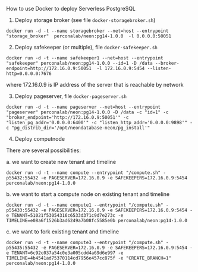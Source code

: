 How to use Docker to deploy Serverless PostgreSQL

1. Deploy storage broker (see file `docker-storagebroker.sh`)

```
docker run -d -t --name storagebroker --net=host --entrypoint "storage_broker"  perconalab/neon:pg14-1.0.0  -l 0.0.0.0:50051
```

2. Deploy safekeeper (or multiple), file `docker-safekeeper.sh`

```
docker run -d -t --name safekeeper1 --net=host --entrypoint "safekeeper" perconalab/neon:pg14-1.0.0 --id=1 -D /data --broker-endpoint=http://172.16.0.9:50051  -l 172.16.0.9:5454 --listen-http=0.0.0.0:7676  
```
where 172.16.0.9 is IP address of the server that is reachable by network

3. Deploy pageserver, file `docker-pageserver.sh`

```
docker run -d -t --name pageserver --net=host --entrypoint "pageserver" perconalab/neon:pg14-1.0.0 -D /data -c "id=1" -c "broker_endpoint='http://172.16.0.9:50051'" -c "listen_pg_addr='0.0.0.0:6400'" -c "listen_http_addr='0.0.0.0:9898'" -c "pg_distrib_dir='/opt/neondatabase-neon/pg_install'"
```

4. Deploy computnode

There are several possibilities:

a. we want to create new tenant and timeline
```
docker run -d -t --name compute --entrypoint "/compute.sh" -p55432:55432 -e PAGESERVER=172.16.0.9 -e SAFEKEEPERS=172.16.0.9:5454 perconalab/neon:pg14-1.0.0
```

b. we want to start a compute node on existing tenant and timeline

```
docker run -d -t --name compute1 --entrypoint "/compute.sh" -p55433:55432 -e PAGESERVER=172.16.0.9 -e SAFEKEEPERS=172.16.0.9:5454 -e TENANT=51021f53054316c6533d371c9d7e273c -e TIMELINE=e08a6f1526b3ad6249a7b08fc5585e0b perconalab/neon:pg14-1.0.0
```

c. we want to fork existing tenant and timeline
```
docker run -d -t --name compute3 --entrypoint "/compute.sh" -p55435:55432 -e PAGESERVER=172.16.0.9 -e SAFEKEEPERS=172.16.0.9:5454 -e TENANT=6c92c037a54c0e3a005cdd4a69d6e997 -e TIMELINE=4b4541ad75370114cd7956e457cc875f -e "CREATE_BRANCH=1" perconalab/neon:pg14-1.0.0
```

